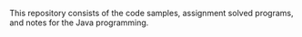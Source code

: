 This repository consists of the code samples, assignment solved programs, and notes for the Java programming.
